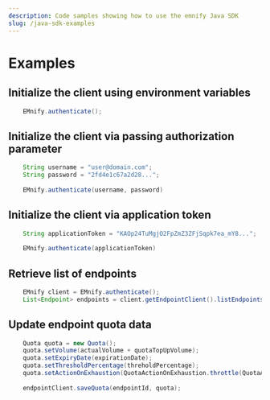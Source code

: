 ```yaml
---
description: Code samples showing how to use the emnify Java SDK
slug: /java-sdk-examples
---
```


# Examples

## Initialize the client using environment variables

```java
    EMnify.authenticate();
```

## Initialize the client via passing authorization parameter

```java
    String username = "user@domain.com";
    String password = "2fd4e1c67a2d28...";
    
    EMnify.authenticate(username, password)
```

## Initialize the client via application token

```java
    String applicationToken = "KAOp24TuMgjO2FpZmZ3ZFjSqpk7ea_mY8...";
    
    EMnify.authenticate(applicationToken)
```

## Retrieve list of endpoints

```java
    EMnify client = EMnify.authenticate();
    List<Endpoint> endpoints = client.getEndpointClient().listEndpoints();
```

## Update endpoint quota data

```java
    Quota quota = new Quota();
    quota.setVolume(actualVolume + quotaTopUpVolume);
    quota.setExpiryDate(expirationDate);
    quota.setThresholdPercentage(threholdPercentage);
    quota.setActionOnExhaustion(QuotaActionOnExhaustion.throttle(QuotaActionOnExhaustion.QuotaPeakThroughput.SLOW));
    
    endpointClient.saveQuota(endpointId, quota);
```

